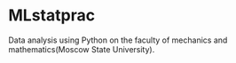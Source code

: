 # MLstatprac

Data analysis using Python on the faculty of mechanics and mathematics(Moscow State University).
